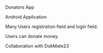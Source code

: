 Donators App

Android Application

Many Users registration field and login field.

Users can donate money.

Collaboration with DokMate23
